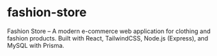 # fashion-store
Fashion Store – A modern e-commerce web application for clothing and fashion products. Built with React, TailwindCSS, Node.js (Express), and MySQL with Prisma.
